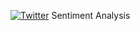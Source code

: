 [![Twitter](https://img.shields.io/badge/Twitter-%231DA1F2.svg?style=for-the-badge&logo=Twitter&logoColor=white)](https://twitter.com/bukotsunikki) Sentiment Analysis
